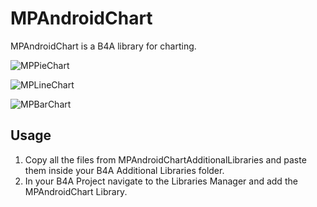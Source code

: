 # MPAndroidChart

MPAndroidChart is a B4A library for charting.

![MPPieChart](https://i.imgur.com/bMZmunN.png)

![MPLineChart](https://i.imgur.com/i0qB7Zc.png)

![MPBarChart](https://i.imgur.com/Bl0fd4Q.png)

## Usage
1. Copy all the files from MPAndroidChartAdditionalLibraries and paste them inside your B4A Additional Libraries folder.
2. In your B4A Project navigate to the Libraries Manager and add the MPAndroidChart Library.
